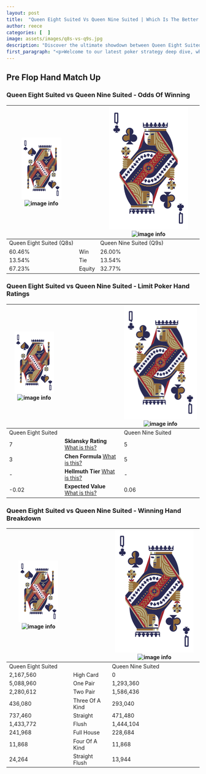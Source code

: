 ```yaml
---
layout: post
title:  "Queen Eight Suited Vs Queen Nine Suited | Which Is The Better Hand In Poker? A Complete Guide"
author: reece
categories: [  ]
image: assets/images/q8s-vs-q9s.jpg
description: "Discover the ultimate showdown between Queen Eight Suited and Queen Nine Suited in poker! Uncover the odds, strategies, and scenarios where one hand triumphs over the other. Get ready to up your poker game with this thrilling analysis."
first_paragraph: "<p>Welcome to our latest poker strategy deep dive, where we're pitting two distinct hands against each other in a high-stakes showdown: Queen Eight Suited vs Queen Nine Suited.</p><p>In the dynamic world of poker, every decision counts, and knowing which hand holds the upper hand is key to your success at the table.</p><p>In this article, we'll dissect these two hands, explore the scenarios where one dominates the other, and equip you with the knowledge to make strategic choices that can tip the odds in your favor.</p><p>Get ready to unravel the intriguing dynamics of these poker hands and elevate your game to new heights.</p>"
---
```




[comment]: # (sp0)

## Pre Flop Hand Match Up

<div class="table hand-ratings" markdown="1"> 



### Queen Eight Suited vs Queen Nine Suited - Odds Of Winning


    
| ![image info](assets/images/hand1/Q.png) ![image info](assets/images/hand1/8s.png) |  | ![image info](assets/images/hand2/Q.png) ![image info](assets/images/hand2/9s.png) |
| -------- | -------- | -------- |
| Queen Eight Suited (Q8s) |  | Queen Nine Suited (Q9s) |
| 60.46% | Win | 26.00% |
| 13.54% | Tie | 13.54% |
| 67.23% | Equity | 32.77% |




[comment]: # (sp1)



### Queen Eight Suited vs Queen Nine Suited - Limit Poker Hand Ratings


    
| ![image info](assets/images/hand1/Q.png) ![image info](assets/images/hand1/8s.png) |  | ![image info](assets/images/hand2/Q.png) ![image info](assets/images/hand2/9s.png) |
| -------- | -------- | -------- |
| Queen Eight Suited |  | Queen Nine Suited |
| 7 | **Sklansky Rating** [What is this?](/sklansky-rating-explained) | 5 |
| 3 | **Chen Formula** [What is this?](/chen-formula-explained) | 5 |
| - | **Hellmuth Tier** [What is this?](/Hellmuth-tier-explained) | - |
| -0.02 | **Expected Value** [What is this?](/expected-value-explained) | 0.06 |




[comment]: # (sp2)



### Queen Eight Suited vs Queen Nine Suited - Winning Hand Breakdown


    
| ![image info](assets/images/hand1/Q.png) ![image info](assets/images/hand1/8s.png) |  | ![image info](assets/images/hand2/Q.png) ![image info](assets/images/hand2/9s.png) |
| -------- | -------- | -------- |
| Queen Eight Suited |  | Queen Nine Suited |
| 2,167,560 | High Card | 0 |
| 5,088,960 | One Pair | 1,293,360 |
| 2,280,612 | Two Pair | 1,586,436 |
| 436,080 | Three Of A Kind | 293,040 |
| 737,460 | Straight | 471,480 |
| 1,433,772 | Flush | 1,444,104 |
| 241,968 | Full House | 228,684 |
| 11,868 | Four Of A Kind | 11,868 |
| 24,264 | Straight Flush | 13,944 |




[comment]: # (sp3)



</div>

[comment]: # (sp4)



[comment]: # (sp5)

